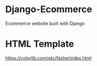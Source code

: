 # Django-Ecommerce

Ecommerce website built with Django

# HTML Template

https://colorlib.com/etc/fashe/index.html

